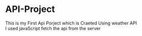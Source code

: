 # API-Project
This is my First Api Porject which is Craeted Using weather API <br>
I used javaScript fetch the api from the server